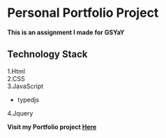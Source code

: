 # Personal Portfolio Project     
**This is an assignment I made for GSYaY**  

## Technology Stack  
1.Html  
2.CSS  
3.JavaScript  
- typedjs  

4.Jquery  

**Visit my Portfolio project [Here](https://dev-manindepth.github.io/YAY-Portfolio-Assignment/)**
